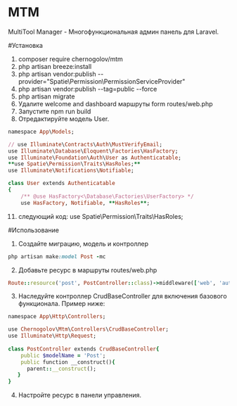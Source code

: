 # MTM
MultiTool Manager - Многофункциональная админ панель для Laravel.

#Установка

1. composer require chernogolov/mtm
2. php artisan breeze:install
3. php artisan vendor:publish --provider="Spatie\Permission\PermissionServiceProvider"
4. php artisan vendor:publish --tag=public --force
5. php artisan migrate
7. Удалите welcome and dashboard маршруты form routes/web.php
8. Запустите npm run build
9. Отредактируйте модель User.
```rb
namespace App\Models;

// use Illuminate\Contracts\Auth\MustVerifyEmail;
use Illuminate\Database\Eloquent\Factories\HasFactory;
use Illuminate\Foundation\Auth\User as Authenticatable;
**use Spatie\Permission\Traits\HasRoles;**
use Illuminate\Notifications\Notifiable;

class User extends Authenticatable
{
    /** @use HasFactory<\Database\Factories\UserFactory> */
    use HasFactory, Notifiable, **HasRoles**;
```
11.   следующий код: use Spatie\Permission\Traits\HasRoles;

#Использование
1. Создайте миграцию, модель и контроллер
```rb
php artisan make:model Post -mc
```
2. Добавьте ресурс в маршруты routes/web.php
```rb
Route::resource('post', PostController::class)->middleware(['web', 'auth', 'verified']);
```
3. Наследуйте контроллер CrudBaseController для включения базового функционала. Пример ниже:
```rb
namespace App\Http\Controllers;

use Chernogolov\Mtm\Controllers\CrudBaseController;
use Illuminate\Http\Request;
 
class PostController extends CrudBaseController{
    public $modelName = 'Post';
    public function __construct(){
      parent::__construct();
   }
}
```
4. Настройте ресурс в панели управления.

    


